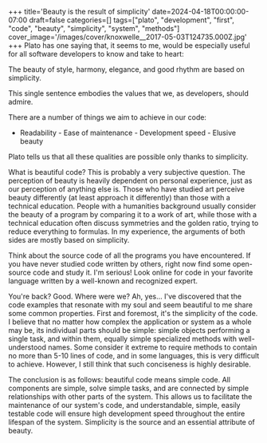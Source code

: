 +++
title='Beauty is the result of simplicity'
date=2024-04-18T00:00:00-07:00
draft=false
categories=[]
tags=["plato", "development", "first", "code", "beauty", "simplicity", "system", "methods"]
cover_image='/images/cover/knoxwelle__2017-05-03T124735.000Z.jpg'
+++
Plato has one saying that, it seems to me, would be especially useful for all software developers to know and take to heart:

The beauty of style, harmony, elegance, and good rhythm are based on simplicity.

This single sentence embodies the values that we, as developers, should admire.

There are a number of things we aim to achieve in our code:

- Readability - Ease of maintenance - Development speed - Elusive beauty

Plato tells us that all these qualities are possible only thanks to simplicity.

What is beautiful code? This is probably a very subjective question. The perception of beauty is heavily dependent on personal experience, just as our perception of anything else is. Those who have studied art perceive beauty differently (at least approach it differently) than those with a technical education. People with a humanities background usually consider the beauty of a program by comparing it to a work of art, while those with a technical education often discuss symmetries and the golden ratio, trying to reduce everything to formulas. In my experience, the arguments of both sides are mostly based on simplicity.

Think about the source code of all the programs you have encountered. If you have never studied code written by others, right now find some open-source code and study it. I'm serious! Look online for code in your favorite language written by a well-known and recognized expert.

You're back? Good. Where were we? Ah, yes... I've discovered that the code examples that resonate with my soul and seem beautiful to me share some common properties. First and foremost, it's the simplicity of the code. I believe that no matter how complex the application or system as a whole may be, its individual parts should be simple: simple objects performing a single task, and within them, equally simple specialized methods with well-understood names. Some consider it extreme to require methods to contain no more than 5-10 lines of code, and in some languages, this is very difficult to achieve. However, I still think that such conciseness is highly desirable.

The conclusion is as follows: beautiful code means simple code. All components are simple, solve simple tasks, and are connected by simple relationships with other parts of the system. This allows us to facilitate the maintenance of our system's code, and understandable, simple, easily testable code will ensure high development speed throughout the entire lifespan of the system. Simplicity is the source and an essential attribute of beauty.